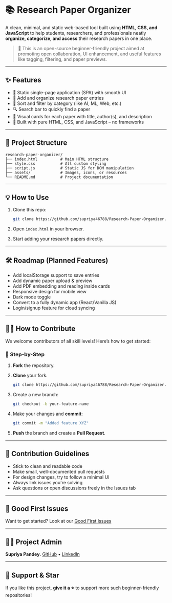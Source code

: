 # 📚 Research Paper Organizer

A clean, minimal, and static web-based tool built using **HTML, CSS, and JavaScript** to help students, researchers, and professionals neatly **organize, categorize, and access** their research papers in one place.

> 🚀 This is an open-source beginner-friendly project aimed at promoting open collaboration, UI enhancement, and useful features like tagging, filtering, and paper previews.

---

## ✨ Features

* 🎯 Static single-page application (SPA) with smooth UI
* 📁 Add and organize research paper entries
* 📇 Sort and filter by category (like AI, ML, Web, etc.)
* 🔍 Search bar to quickly find a paper
* 📌 Visual cards for each paper with title, author(s), and description
* 🎨 Built with pure HTML, CSS, and JavaScript – no frameworks

---

## 📁 Project Structure

```
research-paper-organizer/
├── index.html          # Main HTML structure
├── style.css           # All custom styling
├── script.js           # Static JS for DOM manipulation
├── assets/             # Images, icons, or resources
└── README.md           # Project documentation
```

---

## 💡 How to Use

1. Clone this repo:

   ```bash
   git clone https://github.com/supriya46788/Research-Paper-Organizer.git
   ```

2. Open `index.html` in your browser.

3. Start adding your research papers directly.

---

## 🛠️ Roadmap (Planned Features)

* Add localStorage support to save entries
* Add dynamic paper upload & preview
* Add PDF embedding and reading inside cards
* Responsive design for mobile view
* Dark mode toggle
* Convert to a fully dynamic app (React/Vanilla JS)
* Login/signup feature for cloud syncing

---

## 🧑‍💻 How to Contribute

We welcome contributors of all skill levels! Here’s how to get started:

### 🏁 Step-by-Step

1. **Fork** the repository.
2. **Clone** your fork.

   ```bash
   git clone https://github.com/supriya46788/Research-Paper-Organizer.git
   ```
3. Create a new branch:

   ```bash
   git checkout -b your-feature-name
   ```
4. Make your changes and **commit**:

   ```bash
   git commit -m "Added feature XYZ"
   ```
5. **Push** the branch and create a **Pull Request**.

---

## 🔖 Contribution Guidelines

* Stick to clean and readable code
* Make small, well-documented pull requests
* For design changes, try to follow a minimal UI
* Always link issues you're solving
* Ask questions or open discussions freely in the Issues tab

---

## 🖖 Good First Issues

Want to get started? Look at our [Good First Issues](https://github.com/your-repo/issues?q=is%3Aissue+is%3Aopen+label%3A%22good+first+issue%22)

---

## 🧑‍💻 Project Admin

**Supriya Pandey.**
[GitHub](https://github.com/supriya46788) • [LinkedIn](https://www.linkedin.com/in/supriyapandey595/)

---

## 🙌 Support & Star

If you like this project, **give it a ⭐** to support more such beginner-friendly repositories!
